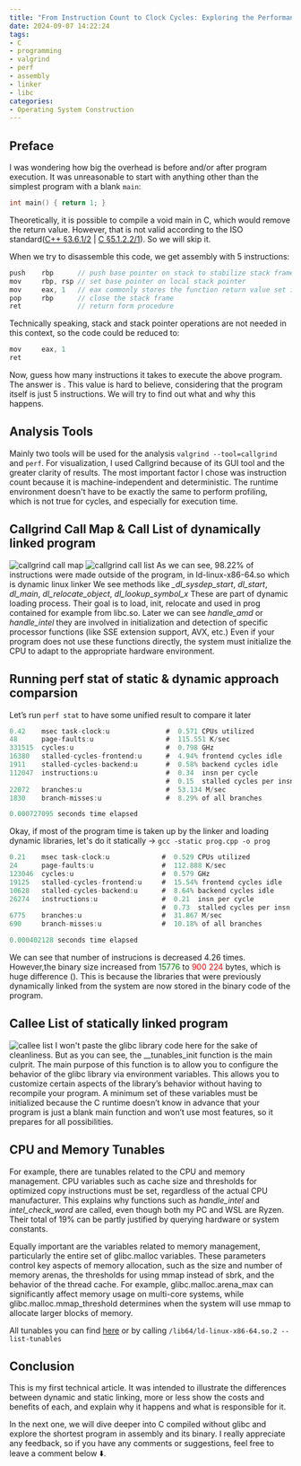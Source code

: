 ```yaml
---
title: "From Instruction Count to Clock Cycles: Exploring the Performance of Minimal C Program"
date: 2024-09-07 14:22:24
tags: 
- C 
- programming
- valgrind
- perf
- assembly
- linker
- libc
categories:
- Operating System Construction 
---
```

## Preface
I was wondering how big the overhead is before and/or after program execution. It was unreasonable to start with anything other than the simplest program with a blank `main`:
```c++
int main() { return 1; }
```
Theoretically, it is possible to compile a void main in C, which would remove the return value. However, that is not valid according to the ISO standard([C++ §3.6.1/2](https://www.open-std.org/jtc1/sc22/wg21/docs/papers/2011/n3242.pdf) | [C §5.1.2.2/1](https://www.open-std.org/JTC1/sc22/WG14/www/docs/n2310.pdf)). So we will skip it.

When we try to disassemble this code, we get assembly with 5 instructions:
```as
push    rbp      // push base pointer on stack to stabilize stack frame
mov     rbp, rsp // set base pointer on local stack pointer
mov     eax, 1   // eax commonly stores the function return value set it to 1
pop     rbp      // close the stack frame
ret              // return form procedure
```
Technically speaking, stack and stack pointer operations are not needed in this context, so the code could be reduced to:
```as
mov     eax, 1
ret
```
Now, guess how many instructions it takes to execute the above program. The answer is <span class="reveal-text" before="???" after="112 047"></span>.
This value is hard to believe, considering that the program itself is just 5 instructions. We will try to find out what and why this happens.

## Analysis Tools
Mainly two tools will be used for the analysis ```valgrind --tool=callgrind``` and ```perf```. For visualization, I used Callgrind because of its GUI tool and the greater clarity of results. The most important factor I chose was instruction count because it is machine-independent and deterministic. The runtime environment doesn't have to be exactly the same to perform profiling, which is not true for cycles, and especially for execution time.

## Callgrind Call Map & Call List of dynamically linked program
![callgrind call map](callgrind_graph_1.png)
![callgrind call list](callgrind_list_1.png)
As we can see, 98.22% of instructions were made outside of the program, in ld-linux-x86-64.so which is dynamic linux linker <span class="reveal-text" before="DLL" after="dynamic library"></span> We see methods like *_dl_sysdep_start*, *dl_start*, *dl_main*, *dl_relocate_object*, *dl_lookup_symbol_x* These are part of dynamic loading process. Their goal is to load, init, relocate and <span class="reveal-text" before="resolve symbols" after="find function and variables names"></span> used in prog contained for example from libc.so. Later we can see *handle_amd* or *handle_intel* they are involved in initialization and detection of specific processor functions (like SSE extension support, AVX, etc.) Even if your program does not use these functions directly, the system must initialize the CPU to adapt to the appropriate hardware environment. 

## Running perf stat of static & dynamic approach comparsion
Let’s run ```perf stat``` to have some unified result to compare it later
```java
0.42    msec task-clock:u              #  0.571 CPUs utilized
48      page-faults:u                  #  115.551 K/sec
331515  cycles:u                       #  0.798 GHz
16380   stalled-cycles-frontend:u      #  4.94% frontend cycles idle
1911    stalled-cycles-backend:u       #  0.58% backend cycles idle
112047  instructions:u                 #  0.34  insn per cycle
                                       #  0.15  stalled cycles per insn
22072   branches:u                     #  53.134 M/sec
1830    branch-misses:u                #  8.29% of all branches

0.000727095 seconds time elapsed
```
Okay, if most of the program time is taken up by the linker and loading dynamic libraries, let's do it statically -> ```gcc -static prog.cpp -o prog```

```java
0.21    msec task-clock:u             #  0.529 CPUs utilized
24      page-faults:u                 #  112.888 K/sec
123046  cycles:u                      #  0.579 GHz
19125   stalled-cycles-frontend:u     #  15.54% frontend cycles idle
10628   stalled-cycles-backend:u      #  8.64% backend cycles idle
26274   instructions:u                #  0.21  insn per cycle
                                      #  0.73  stalled cycles per insn
6775    branches:u                    #  31.867 M/sec
690     branch-misses:u               #  10.18% of all branches

0.000402128 seconds time elapsed
```

We can see that number of instrucions is decreased 4.26 times. However,the binary size increased from <span style="color:green">15776</span> to <span style="color:red">900 224</span> bytes, which is huge difference (<span class="reveal-text" before="x57" after="5706%"></span>). This is because the libraries that were previously dynamically linked from the system are now stored in the binary code of the program.

## Callee List of statically linked program
![callee list](callgrind_list_2.png)
I won't paste the glibc library code here for the sake of cleanliness. But as you can see, the __tunables_init function is the main culprit. The main purpose of this function is to allow you to configure the behavior of the glibc library via environment variables. This allows you to customize certain aspects of the library’s behavior without having to recompile your program. A minimum set of these variables must be initialized because the C runtime doesn’t know in advance that your program is just a blank main function and won’t use most features, so it prepares for all possibilities.

## CPU and Memory Tunables
For example, there are tunables related to the CPU and memory management. CPU variables such as cache size and thresholds for optimized copy instructions must be set, regardless of the actual CPU manufacturer. This explains why functions such as *handle_intel* and *intel_check_word* are called, even though both my PC and WSL are Ryzen. Their total of 19% can be partly justified by querying hardware or system constants.

Equally important are the variables related to memory management, particularly the entire set of glibc.malloc variables. These parameters control key aspects of memory allocation, such as the size and number of memory arenas, the thresholds for using mmap instead of sbrk, and the behavior of the thread cache. For example, glibc.malloc.arena_max can significantly affect memory usage on multi-core systems, while glibc.malloc.mmap_threshold determines when the system will use mmap to allocate larger blocks of memory.

All tunables you can find [here](https://www.gnu.org/software/libc/manual/html_node/Tunables.html) or by calling ```/lib64/ld-linux-x86-64.so.2 --list-tunables```

## Conclusion
This is my first technical article. It was intended to illustrate the differences between dynamic and static linking, more or less show the costs and benefits of each, and explain why it happens and what is responsible for it.

 In the next one, we will dive deeper into C compiled without glibc and explore the shortest program in assembly and its binary. I really appreciate any feedback, so if you have any comments or suggestions, feel free to leave a comment below ⬇️.
